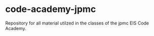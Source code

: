 # code-academy-jpmc
Repository for all material utilzed in the classes of the jpmc EIS Code Academy.
